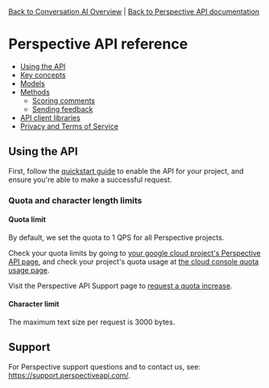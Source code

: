 [Back to Conversation AI Overview](https://conversationai.github.io/) | [Back to Perspective API documentation](https://github.com/conversationai/perspectiveapi/blob/master/README.md)

# Perspective API reference

 * [Using the API](#using-the-api)
 * [Key concepts](key-concepts.md)
 * [Models](#production-and-experimental-models)
 * [Methods](#api-methods)
   * [Scoring comments](#scoring-comments-analyzecomment)
   * [Sending feedback](#sending-feedback-suggestcommentscore)
 * [API client libraries](#api-client-libraries)
 * [Privacy and Terms of Service](#privacy-and-terms-of-service)

## Using the API

First, follow the [quickstart guide](/get-started/README.md) to enable the API for your
project, and ensure you're able to make a successful request.

### Quota and character length limits

#### Quota limit

By default, we set the quota to 1 QPS for all Perspective projects.

Check your quota limits by going to [your google cloud project's Perspective API page](https://console.cloud.google.com/apis/api/commentanalyzer.googleapis.com/quotas), and check your project's quota usage at
[the cloud console quota usage page](https://console.cloud.google.com/iam-admin/quotas).

Visit the Perspective API Support page to [request a quota increase](https://support.perspectiveapi.com/s/request-quota-increase).

#### Character limit

The maximum text size per request is 3000 bytes.

## Support

For Perspective support questions and to contact us, see: https://support.perspectiveapi.com/.

